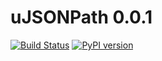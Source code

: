 uJSONPath 0.0.1
===============

[![Build Status](https://travis-ci.org/LuizArmesto/ujsonpath.svg?branch=master)](https://travis-ci.org/LuizArmesto/ujsonpath)
[![PyPI version](https://badge.fury.io/py/ujsonpath.svg)](https://badge.fury.io/py/ujsonpath)
